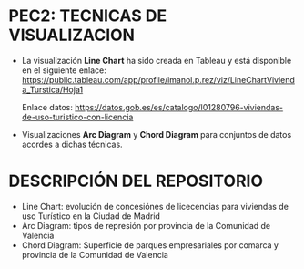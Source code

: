 # PEC2: TECNICAS DE VISUALIZACION
* La visualización **Line Chart** ha sido creada en Tableau y está disponible en el siguiente enlace:
  https://public.tableau.com/app/profile/imanol.p.rez/viz/LineChartVivienda_Turstica/Hoja1

  Enlace datos: https://datos.gob.es/es/catalogo/l01280796-viviendas-de-uso-turistico-con-licencia
  
* Visualizaciones **Arc Diagram** y **Chord Diagram** para conjuntos de datos acordes a dichas técnicas.

# DESCRIPCIÓN DEL REPOSITORIO
* Line Chart: evolución de concesiónes de licecencias para viviendas de uso Turístico en la Ciudad de Madrid
* Arc Diagram: tipos de represión por provincia de la Comunidad de Valencia
* Chord Diagram: Superficie de parques empresariales por comarca y provincia de la Comunidad de Valencia
